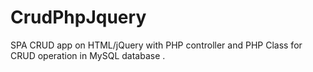 # CrudPhpJquery

SPA CRUD app on HTML/jQuery with PHP controller and PHP Class for CRUD operation in MySQL database .
